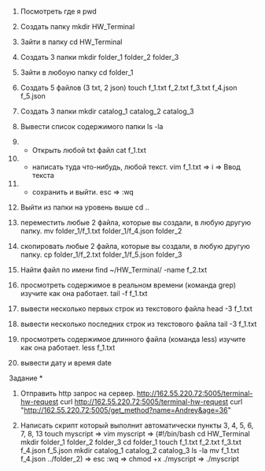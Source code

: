 1) Посмотреть где я
pwd

2) Создать папку
mkdir HW_Terminal

3) Зайти в папку
cd HW_Terminal

4) Создать 3 папки
mkdir folder_1 folder_2 folder_3

5) Зайти в любоую папку
cd folder_1

6) Создать 5 файлов (3 txt, 2 json)
touch f_1.txt f_2.txt f_3.txt f_4.json f_5.json

7) Создать 3 папки
mkdir catalog_1 catalog_2 catalog_3

8) Вывести список содержимого папки
ls -la

9) + Открыть любой txt файл
cat f_1.txt

10) + написать туда что-нибудь, любой текст.
vim f_1.txt => i => Ввод текста

11) + сохранить и выйти.
esc => :wq

12) Выйти из папки на уровень выше
cd ..

13) переместить любые 2 файла, которые вы создали, в любую другую папку.
mv folder_1/f_1.txt folder_1/f_4.json folder_2

14) скопировать любые 2 файла, которые вы создали, в любую другую папку.
cp folder_1/f_2.txt folder_1/f_5.json folder_3

15) Найти файл по имени
find ~/HW_Terminal/ -name f_2.txt

16) просмотреть содержимое в реальном времени (команда grep) изучите как она работает.
tail -f f_1.txt

17) вывести несколько первых строк из текстового файла
head -3 f_1.txt

18) вывести несколько последних строк из текстового файла
tail -3 f_1.txt

19) просмотреть содержимое длинного файла (команда less) изучите как она работает.
less f_1.txt

20) вывести дату и время
date

Задание *
1) Отправить http запрос на сервер. http://162.55.220.72:5005/terminal-hw-request
curl http://162.55.220.72:5005/terminal-hw-request curl "http://162.55.220.72:5005/get_method?name=Andrey&age=36"

2) Написать скрипт который выполнит автоматически пункты 3, 4, 5, 6, 7, 8, 13
touch myscript => vim myscript => (#!/bin/bash cd HW_Terminal mkdir folder_1 folder_2 folder_3 cd folder_1 touch f_1.txt f_2.txt f_3.txt f_4.json f_5.json mkdir catalog_1 catalog_2 catalog_3 ls -la mv f_1.txt f_4.json ../folder_2) => esc :wq => chmod +x ./myscript => ./myscript
